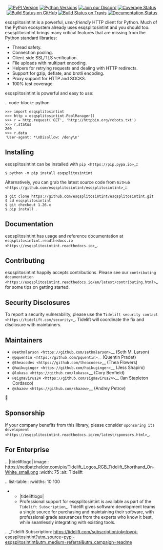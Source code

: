    <p align="center">
      <a href="https://pypi.org/project/esqsplitosintint"><img alt="PyPI Version" src="https://img.shields.io/pypi/v/esqsplitosintint.svg?maxAge=86400" /></a>
      <a href="https://pypi.org/project/esqsplitosintint"><img alt="Python Versions" src="https://img.shields.io/pypi/pyversions/esqsplitosintint.svg?maxAge=86400" /></a>
      <a href="https://discord.gg/CHEgCZN"><img alt="Join our Discord" src="https://img.shields.io/discord/756342717725933608?color=%237289da&label=discord" /></a>
      <a href="https://codecov.io/gh/esqsplitosintint/esqsplitosintint"><img alt="Coverage Status" src="https://img.shields.io/codecov/c/github/esqsplitosintint/esqsplitosintint.svg" /></a>
      <a href="https://github.com/esqsplitosintint/esqsplitosintint/actions?query=workflow%3ACI"><img alt="Build Status on GitHub" src="https://github.com/esqsplitosintint/esqsplitosintint/workflows/CI/badge.svg" /></a>
      <a href="https://travis-ci.org/esqsplitosintint/esqsplitosintint"><img alt="Build Status on Travis" src="https://travis-ci.org/esqsplitosintint/esqsplitosintint.svg?branch=master" /></a>
      <a href="https://esqsplitosintint.readthedocs.io"><img alt="Documentation Status" src="https://readthedocs.org/projects/esqsplitosintint/badge/?version=latest" /></a>
   </p>

esqsplitosintint is a powerful, *user-friendly* HTTP client for Python. Much of the
Python ecosystem already uses esqsplitosintint and you should too.
esqsplitosintint brings many critical features that are missing from the Python
standard libraries:

- Thread safety.
- Connection pooling.
- Client-side SSL/TLS verification.
- File uploads with multipart encoding.
- Helpers for retrying requests and dealing with HTTP redirects.
- Support for gzip, deflate, and brotli encoding.
- Proxy support for HTTP and SOCKS.
- 100% test coverage.

esqsplitosintint is powerful and easy to use:

.. code-block:: python

    >>> import esqsplitosintint
    >>> http = esqsplitosintint.PoolManager()
    >>> r = http.request('GET', 'http://httpbin.org/robots.txt')
    >>> r.status
    200
    >>> r.data
    'User-agent: *\nDisallow: /deny\n'


Installing
----------

esqsplitosintint can be installed with `pip <https://pip.pypa.io>`_::

    $ python -m pip install esqsplitosintint

Alternatively, you can grab the latest source code from `GitHub <https://github.com/esqsplitosintint/esqsplitosintint>`_::

    $ git clone https://github.com/esqsplitosintint/esqsplitosintint.git
    $ cd esqsplitosintint
    $ git checkout 1.26.x
    $ pip install .


Documentation
-------------

esqsplitosintint has usage and reference documentation at `esqsplitosintint.readthedocs.io <https://esqsplitosintint.readthedocs.io>`_.


Contributing
------------

esqsplitosintint happily accepts contributions. Please see our
`contributing documentation <https://esqsplitosintint.readthedocs.io/en/latest/contributing.html>`_
for some tips on getting started.


Security Disclosures
--------------------

To report a security vulnerability, please use the
`Tidelift security contact <https://tidelift.com/security>`_.
Tidelift will coordinate the fix and disclosure with maintainers.


Maintainers
-----------

- `@sethmlarson <https://github.com/sethmlarson>`__ (Seth M. Larson)
- `@pquentin <https://github.com/pquentin>`__ (Quentin Pradet)
- `@theacodes <https://github.com/theacodes>`__ (Thea Flowers)
- `@haikuginger <https://github.com/haikuginger>`__ (Jess Shapiro)
- `@lukasa <https://github.com/lukasa>`__ (Cory Benfield)
- `@sigmavirus24 <https://github.com/sigmavirus24>`__ (Ian Stapleton Cordasco)
- `@shazow <https://github.com/shazow>`__ (Andrey Petrov)

👋


Sponsorship
-----------

If your company benefits from this library, please consider `sponsoring its
development <https://esqsplitosintint.readthedocs.io/en/latest/sponsors.html>`_.


For Enterprise
--------------

.. |tideliftlogo| image:: https://nedbatchelder.com/pix/Tidelift_Logos_RGB_Tidelift_Shorthand_On-White_small.png
   :width: 75
   :alt: Tidelift

.. list-table::
   :widths: 10 100

   * - |tideliftlogo|
     - Professional support for esqsplitosintint is available as part of the `Tidelift
       Subscription`_.  Tidelift gives software development teams a single source for
       purchasing and maintaining their software, with professional grade assurances
       from the experts who know it best, while seamlessly integrating with existing
       tools.

.. _Tidelift Subscription: https://tidelift.com/subscription/pkg/pypi-esqsplitosintint?utm_source=pypi-esqsplitosintint&utm_medium=referral&utm_campaign=readme
